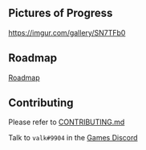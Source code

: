## Pictures of Progress
https://imgur.com/gallery/SN7TFb0

## Roadmap
[Roadmap](https://trello.com/b/AMahPSG3/valks-game)

## Contributing
Please refer to [CONTRIBUTING.md](https://github.com/Valks-Games/valks-game/blob/main/.github/CONTRIBUTING.md)

Talk to `valk#9904` in the [Games Discord](https://discord.gg/cDNf8ja)
